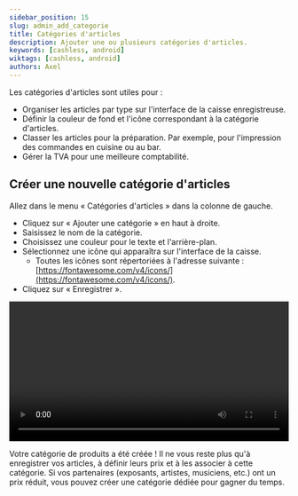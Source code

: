 ```yaml
---
sidebar_position: 15
slug: admin_add_categorie
title: Catégories d'articles
description: Ajouter une ou plusieurs catégories d'articles.
keywords: [cashless, android]
wiktags: [cashless, android]
authors: Axel
---
```


Les catégories d'articles sont utiles pour :

- Organiser les articles par type sur l'interface de la caisse enregistreuse.
- Définir la couleur de fond et l'icône correspondant à la catégorie d'articles.
- Classer les articles pour la préparation. Par exemple, pour l'impression des commandes en cuisine ou au bar.
- Gérer la TVA pour une meilleure comptabilité.

## Créer une nouvelle catégorie d'articles

Allez dans le menu « Catégories d'articles » dans la colonne de gauche.
- Cliquez sur « Ajouter une catégorie » en haut à droite.
- Saisissez le nom de la catégorie.
- Choisissez une couleur pour le texte et l'arrière-plan.
- Sélectionnez une icône qui apparaîtra sur l'interface de la caisse.
  - Toutes les icônes sont répertoriées à l'adresse suivante : [https://fontawesome.com/v4/icons/](https://fontawesome.com/v4/icons/).
- Cliquez sur « Enregistrer ».

<video width="100%" controls src="/img/categorie-article.mp4"></video>

Votre catégorie de produits a été créée ! 
Il ne vous reste plus qu'à enregistrer vos articles, à définir leurs prix et à les associer à cette catégorie.
Si vos partenaires (exposants, artistes, musiciens, etc.) ont un prix réduit, vous pouvez créer une catégorie dédiée pour gagner du temps.
